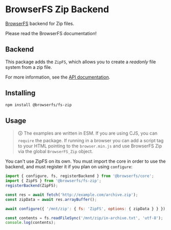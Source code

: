 # BrowserFS Zip Backend

[BrowserFS](https://github.com/browser-fs/core) backend for Zip files.

Please read the BrowserFS documentation!

## Backend

This package adds the `ZipFS`, which allows you to create a *readonly* file system from a zip file.

For more information, see the [API documentation](https://browser-fs.github.io/fs-zip).

## Installing

```sh
npm install @browserfs/fs-zip
```

## Usage

> 🛈 The examples are written in ESM. If you are using CJS, you can `require` the package. If running in a browser you can add a script tag to your HTML pointing to the `browser.min.js` and use BrowserFS Zip via the global `BrowserFS_Zip` object.

You can't use ZipFS on its own. You must import the core in order to use the backend, and must register it if you plan on using `configure`:

```js
import { configure, fs, registerBackend } from '@browserfs/core';
import { ZipFS } from '@browserfs/fs-zip';
registerBackend(ZipFS);

const res = await fetch('http://example.com/archive.zip');
const zipData = await res.arrayBuffer();

await configure({ '/mnt/zip': { fs: 'ZipFS', options: { zipData } } });

const contents = fs.readFileSync('/mnt/zip/in-archive.txt', 'utf-8');
console.log(contents);
```
